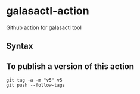 # galasactl-action
Github action for galasactl tool

## Syntax


## To publish a version of this action
```
git tag -a -m "v5" v5
git push --follow-tags
```
